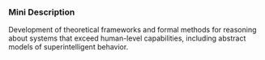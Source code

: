 ### Mini Description

Development of theoretical frameworks and formal methods for reasoning about systems that exceed human-level capabilities, including abstract models of superintelligent behavior.
